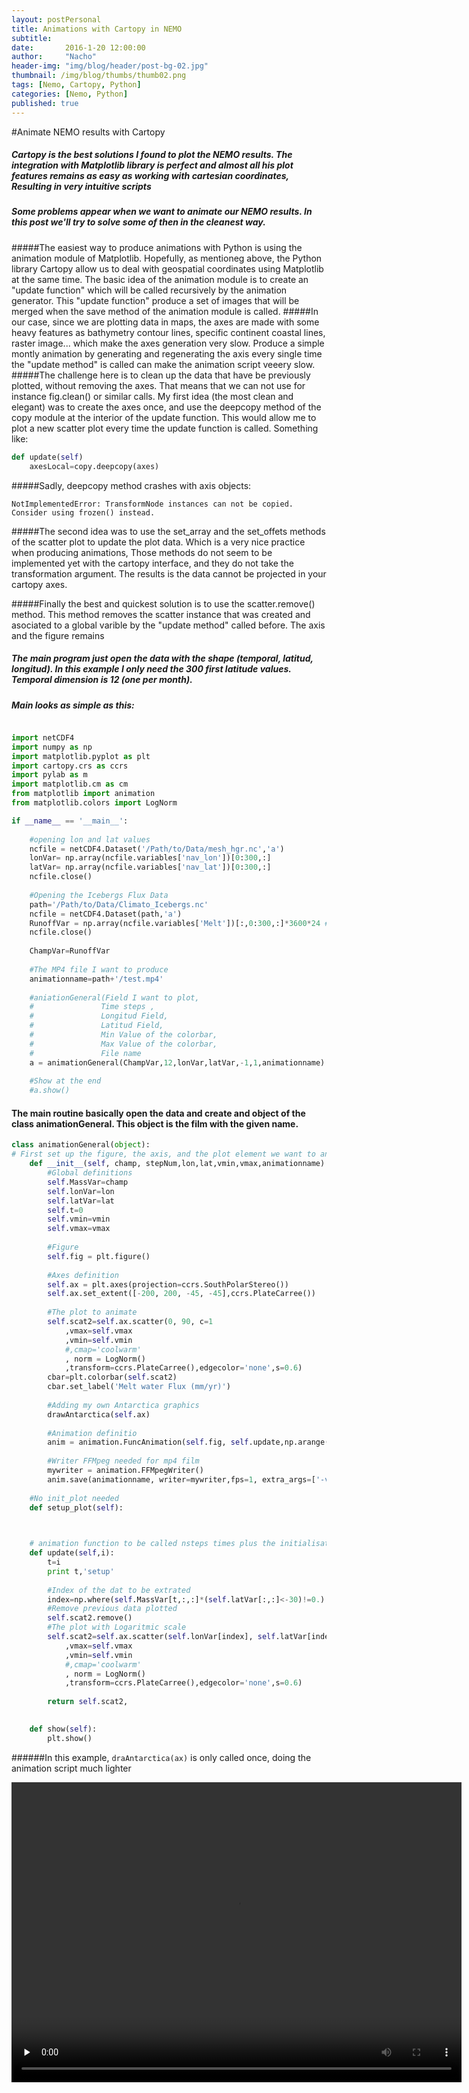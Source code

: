 ```yaml
---
layout: postPersonal
title: Animations with Cartopy in NEMO
subtitle: 
date:       2016-1-20 12:00:00
author:     "Nacho"
header-img: "img/blog/header/post-bg-02.jpg"
thumbnail: /img/blog/thumbs/thumb02.png
tags: [Nemo, Cartopy, Python]
categories: [Nemo, Python]
published: true
---
```

#Animate NEMO results with Cartopy

##### Cartopy is the best solutions I found to plot the NEMO results. The integration with Matplotlib library is perfect and almost all his plot features remains as easy as working with cartesian coordinates, Resulting in very intuitive scripts

##### Some problems appear when we want to animate our NEMO results. In this post we'll try to solve some of then in the cleanest way.
 
#####The easiest way to produce animations with Python is using the animation module of Matplotlib. Hopefully, as mentioneg above, the Python library Cartopy allow us to deal with geospatial coordinates using Matplotlib at the same time. The basic idea of the animation module is to create an "update function" which will be called recursively by the animation generator. This "update function" produce a set of images that will be merged when the save method of the animation module is called.
#####In our case, since we are plotting data in maps, the axes are made with some heavy features as bathymetry contour lines, specific continent coastal lines, raster image... which make the axes generation very slow. Produce a simple montly animation by generating and regenerating the axis every single time the "update method" is called can make the animation script veeery slow.
#####The challenge here is to clean up the data that have be previously plotted, without removing the axes. That means that we can not use for instance fig.clean() or similar calls. My first idea (the most clean and elegant) was to create the axes once, and use the deepcopy method of the copy module at the interior of the update function. This would allow me to plot a new scatter plot every time the update function is called. Something like:
```python
def update(self)
	axesLocal=copy.deepcopy(axes)
```
#####Sadly, deepcopy method crashes with axis objects:

```
NotImplementedError: TransformNode instances can not be copied. Consider using frozen() instead.
```


#####The second idea was to use the set_array and the set_offets methods of the scatter plot to update the plot data. Which is a very nice practice when producing animations, Those methods do not seem to be implemented yet with the cartopy interface, and they do not take the transformation argument. The results is the data cannot be projected in your cartopy axes.

#####Finally the best and quickest solution is to use the scatter.remove() method. This method removes the scatter instance that was created and asociated to a global varible by the "update method" called before. The axis and the figure remains 


##### The main program just open the data with the shape (temporal, latitud, longitud). In this example I only need the 300 first latitude values. Temporal dimension is 12 (one per month).
##### Main looks as simple as this:

```python

import netCDF4
import numpy as np
import matplotlib.pyplot as plt
import cartopy.crs as ccrs
import pylab as m
import matplotlib.cm as cm
from matplotlib import animation
from matplotlib.colors import LogNorm

if __name__ == '__main__':
    
    #opening lon and lat values
    ncfile = netCDF4.Dataset('/Path/to/Data/mesh_hgr.nc','a')
    lonVar= np.array(ncfile.variables['nav_lon'])[0:300,:]
    latVar= np.array(ncfile.variables['nav_lat'])[0:300,:]
    ncfile.close()
    
    #Opening the Icebergs Flux Data
    path='/Path/to/Data/Climato_Icebergs.nc'
    ncfile = netCDF4.Dataset(path,'a')
    RunoffVar = np.array(ncfile.variables['Melt'])[:,0:300,:]*3600*24 #Kg/s-->mm/day
    ncfile.close()
    
    ChampVar=RunoffVar
    
    #The MP4 file I want to produce
    animationname=path+'/test.mp4'
    
    #aniationGeneral(Field I want to plot,
    #				Time steps , 
    #				Longitud Field, 
    #				Latitud Field,
    #				Min Value of the colorbar,
    #				Max Value of the colorbar,
    #				File name
    a = animationGeneral(ChampVar,12,lonVar,latVar,-1,1,animationname)
    
    #Show at the end
    #a.show()
```

#### The main routine basically open the data and create and object of the class animationGeneral. This object is the film with the given name.


```python
class animationGeneral(object):
# First set up the figure, the axis, and the plot element we want to animate
    def __init__(self, champ, stepNum,lon,lat,vmin,vmax,animationname):
    	#Global definitions
        self.MassVar=champ
        self.lonVar=lon
        self.latVar=lat
        self.t=0
        self.vmin=vmin
        self.vmax=vmax
        
        #Figure
        self.fig = plt.figure()
        
        #Axes definition
        self.ax = plt.axes(projection=ccrs.SouthPolarStereo())
        self.ax.set_extent([-200, 200, -45, -45],ccrs.PlateCarree())
        
        #The plot to animate
        self.scat2=self.ax.scatter(0, 90, c=1
            ,vmax=self.vmax
            ,vmin=self.vmin
            #,cmap='coolwarm'
            , norm = LogNorm()
            ,transform=ccrs.PlateCarree(),edgecolor='none',s=0.6)
        cbar=plt.colorbar(self.scat2)
        cbar.set_label('Melt water Flux (mm/yr)')
        
        #Adding my own Antarctica graphics
        drawAntarctica(self.ax)
        
        #Animation definitio
        anim = animation.FuncAnimation(self.fig, self.update,np.arange(stepNum), interval=1, blit=False)
        
        #Writer FFMpeg needed for mp4 film
        mywriter = animation.FFMpegWriter()
        anim.save(animationname, writer=mywriter,fps=1, extra_args=['-vcodec', 'libx264'])
        
    #No init_plot needed
    def setup_plot(self):


    
    # animation function to be called nsteps times plus the initialisation since init_func isn't defined
    def update(self,i):
        t=i
        print t,'setup'
        
        #Index of the dat to be extrated
        index=np.where(self.MassVar[t,:,:]*(self.latVar[:,:]<-30)!=0.)
        #Remove previous data plotted
        self.scat2.remove()
        #The plot with Logaritmic scale
        self.scat2=self.ax.scatter(self.lonVar[index], self.latVar[index], c=self.MassVar[t,index[0],index[1]]
            ,vmax=self.vmax
            ,vmin=self.vmin
            #,cmap='coolwarm'
            , norm = LogNorm()
            ,transform=ccrs.PlateCarree(),edgecolor='none',s=0.6)
        
        return self.scat2,    

    
    def show(self):
        plt.show()
```

######In this example, `draAntarctica(ax)` is only called once, doing the animation script much lighter
<div>
<video width="720" height="480" preload="none" controls="controls">
   <source src="{{site.baseurl}}/videos/animationIcebergsMonthWeb.mp4" type='video/mp4'>
</video>
</div>
